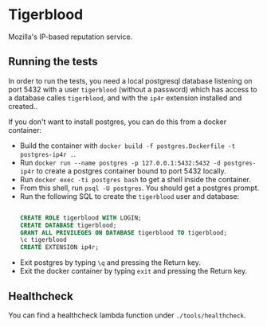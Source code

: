 # Tigerblood

Mozilla's IP-based reputation service.

## Running the tests

In order to run the tests, you need a local postgresql database listening on port 5432 with a user `tigerblood` (without a password) which has access to a database calles `tigerblood`, and with the `ip4r` extension installed and created..

If you don't want to install postgres, you can do this from a docker container:

- Build the container with `docker build -f postgres.Dockerfile -t postgres-ip4r .`.
- Run `docker run --name postgres -p 127.0.0.1:5432:5432 -d postgres-ip4r` to create a postgres container bound to port 5432 locally.
- Run `docker exec -ti postgres bash` to get a shell inside the container.
- From this shell, run `psql -U postgres`. You should get a postgres prompt.
- Run the following SQL to create the `tigerblood` user and database:
  ```sql
  
  CREATE ROLE tigerblood WITH LOGIN;
  CREATE DATABASE tigerblood;
  GRANT ALL PRIVILEGES ON DATABASE tigerblood TO tigerblood;
  \c tigerblood
  CREATE EXTENSION ip4r;
  ```
- Exit postgres by typing `\q` and pressing the Return key.
- Exit the docker container by typing `exit` and pressing the Return key.

## Healthcheck

You can find a healthcheck lambda function under `./tools/healthcheck`.
